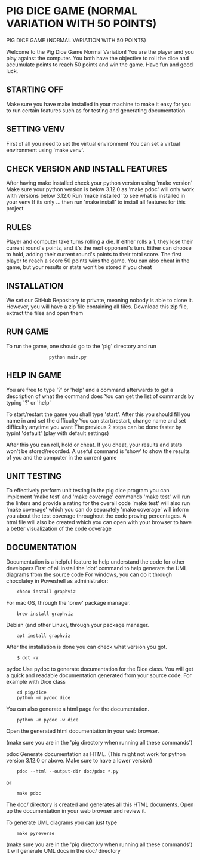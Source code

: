 #  PIG DICE GAME (NORMAL VARIATION WITH 50 POINTS)
PIG DICE GAME (NORMAL VARIATION WITH 50 POINTS)

Welcome to the Pig Dice Game Normal Variation! You are the player and you play against the computer.
You both have the objective to roll the dice and accumulate points to 
reach 50 points and win the game. Have fun and good luck.

## STARTING OFF

Make sure you have make installed in your machine to make it easy for you
to run certain features such as for testing and generating documentation

## SETTING VENV

First of all you need to set the virtual environment
You can set a virtual environment using 'make venv'.

## CHECK VERSION AND INSTALL FEATURES

After having make installed check your python version using 'make version'
Make sure your python version is below 3.12.0 as 'make pdoc' will only work with versions below 3.12.0
Run 'make installed' to see what is installed in your venv
If its only ... then run 'make install' to install all features for this project

## RULES

Player and computer take turns rolling a die.
If either rolls a 1, they lose their current round's points, and it's the next opponent's turn.
Either can choose to hold, adding their current round's points to their total score.
The first player to reach a score 50 points wins the game.
You can also cheat in the game, but your results or stats won't be stored if you cheat

## INSTALLATION

We set our GitHub Repository to private, meaning nobody is able to clone it.
However, you will have a zip file containing all files. 
Download this zip file, extract the files and open them

## RUN GAME

To run the game, one should go to the 'pig' directory and run

                    python main.py

## HELP IN GAME

You are free to type '?' or 'help' and a command afterwards to get a description of what the command does
You can get the list of commands by typing '?' or 'help'

To start/restart the game you shall type 'start'.
After this you should fill you name in and set the difficulty
You can start/restart, change name and set difficulty anytime you want
The previous 2 steps can be done faster by typint 'default' (play with default settings)

After this you can roll, hold or cheat. If you cheat, your results and stats won't be stored/recorded. 
A useful command is 'show' to show the results of you and the computer in the current game

## UNIT TESTING

To effectively perform unit testing in the pig dice program you can
implement 'make test' and 'make coverage' commands
'make test' will run the linters and provide a rating for the overall code
'make test' will also run 'make coverage' which you can do separately
'make coverage' will inform you about the test coverage throughout the code
proving percentages. A html file will also be created which you can open with your browser
to have a better visualization of the code coverage

## DOCUMENTATION

Documentation is a helpful feature to help understand the code for other developers
First of all install the 'dot' command  to help generate the UML diagrams from the source code
For windows, you can do it through chocolatey in Poweshell as administrator:

        choco install graphviz

For mac OS, through the 'brew' package manager.

        brew install graphviz

Debian (and other Linux), through your package manager.

        apt install graphviz

After the installation is done you can check what version you got.


        $ dot -V

pydoc
Use pydoc to generate documentation for the Dice class.
You will get a quick and readable documentation generated from your source code.
For example with Dice class

        cd pig/dice
        python -m pydoc dice

You can also generate a html page for the documentation.

        python -m pydoc -w dice

Open the generated html documentation in your web browser.

(make sure you are in the 'pig directory when running all these commands')

pdoc
Generate documentation as HTML. (This might not work for python version 3.12.0 or above. Make sure to have a lower version)

        pdoc --html --output-dir doc/pdoc *.py

or

        make pdoc

The doc/ directory is created and generates all this HTML documents.
Open up the documentation in your web browser and review it.

To generate UML diagrams you can just type

        make pyreverse

(make sure you are in the 'pig directory when running all these commands')
It will generate UML docs in the doc/ directory


